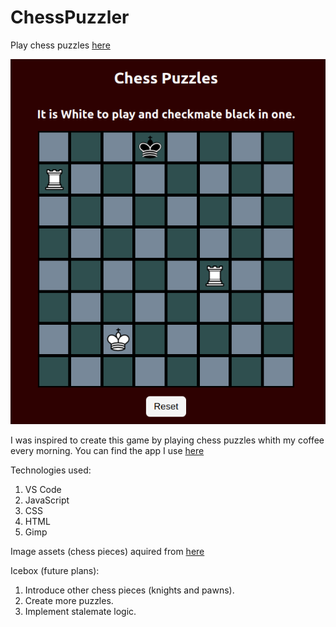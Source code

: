 # ChessPuzzler
Play chess puzzles [here](https://js-chess-puzzles.netlify.app/)


![Puzzle Screenshot](./assets/ChessPuzzle.png)


I was inspired to create this game by playing chess puzzles whith my coffee every morning.  You can find the app I use [here](https://play.google.com/store/apps/details?id=net.lrstudios.android.chess_problems)


Technologies used:
1. VS Code
2. JavaScript
3. CSS
4. HTML
5. Gimp


Image assets (chess pieces) aquired from [here](https://commons.wikimedia.org/wiki/Category:PNG_chess_pieces/Standard_transparent)

Icebox (future plans):
1. Introduce other chess pieces (knights and pawns).
2. Create more puzzles.
3. Implement stalemate logic.